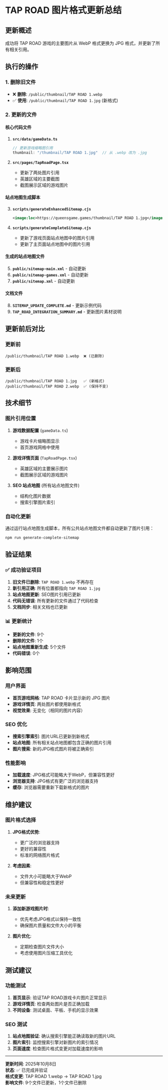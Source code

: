 # TAP ROAD 图片格式更新总结

## 更新概述

成功将 TAP ROAD 游戏的主要图片从 WebP 格式更换为 JPG 格式，并更新了所有相关引用。

## 执行的操作

### 1. 删除旧文件
- ❌ **删除**: `/public/thumbnail/TAP ROAD 1.webp`
- ✅ **使用**: `/public/thumbnail/TAP ROAD 1.jpg` (新格式)

### 2. 更新的文件

#### 核心代码文件
1. **`src/data/gameData.ts`**
   ```typescript
   // 更新游戏缩略图引用
   thumbnail: "/thumbnail/TAP ROAD 1.jpg"  // 从 .webp 改为 .jpg
   ```

2. **`src/pages/TapRoadPage.tsx`**
   - 更新了两处图片引用
   - 英雄区域的主要截图
   - 截图展示区域的游戏图片

#### 站点地图生成脚本
3. **`scripts/generateEnhancedSitemap.cjs`**
   ```xml
   <image:loc>https://queensgame.games/thumbnail/TAP ROAD 1.jpg</image:loc>
   ```

4. **`scripts/generateCompleteSitemap.cjs`**
   - 更新了游戏页面站点地图中的图片引用
   - 更新了主页面站点地图中的图片引用

#### 生成的站点地图文件
5. **`public/sitemap-main.xml`** - 自动更新
6. **`public/sitemap-games.xml`** - 自动更新  
7. **`public/sitemap.xml`** - 自动更新

#### 文档文件
8. **`SITEMAP_UPDATE_COMPLETE.md`** - 更新示例代码
9. **`TAP_ROAD_INTEGRATION_SUMMARY.md`** - 更新图片素材说明

## 更新前后对比

### 更新前
```
/public/thumbnail/TAP ROAD 1.webp  ❌ (已删除)
```

### 更新后
```
/public/thumbnail/TAP ROAD 1.jpg   ✅ (新格式)
/public/thumbnail/TAP ROAD 2.webp  ✅ (保持不变)
```

## 技术细节

### 图片引用位置
1. **游戏数据配置** (`gameData.ts`)
   - 游戏卡片缩略图显示
   - 首页游戏网格中使用

2. **游戏详情页面** (`TapRoadPage.tsx`)
   - 英雄区域的主要展示图片
   - 截图展示区域的游戏图片

3. **SEO 站点地图** (所有站点地图文件)
   - 结构化图片数据
   - 搜索引擎图片索引

### 自动化更新
通过运行站点地图生成脚本，所有公共站点地图文件都自动更新了图片引用：
```bash
npm run generate-complete-sitemap
```

## 验证结果

### ✅ 成功验证项目
1. **旧文件已删除**: `TAP ROAD 1.webp` 不再存在
2. **新引用正确**: 所有位置都指向 `TAP ROAD 1.jpg`
3. **站点地图更新**: SEO图片引用已更新
4. **代码无错误**: 所有更新的文件通过了代码检查
5. **文档同步**: 相关文档也已更新

### 📊 更新统计
- **更新的文件**: 9个
- **删除的文件**: 1个
- **站点地图重新生成**: 5个文件
- **代码错误**: 0个

## 影响范围

### 用户界面
- **首页游戏网格**: TAP ROAD 卡片显示新的 JPG 图片
- **游戏详情页**: 两处图片都使用新格式
- **视觉效果**: 无变化（相同的图片内容）

### SEO 优化
- **搜索引擎索引**: 图片URL已更新到新格式
- **站点地图**: 所有相关站点地图都包含正确的图片引用
- **图片搜索**: 新的JPG格式图片将被正确索引

### 性能影响
- **加载速度**: JPG格式可能略大于WebP，但兼容性更好
- **浏览器支持**: JPG格式有更广泛的浏览器支持
- **缓存**: 浏览器需要重新下载新格式的图片

## 维护建议

### 图片格式选择
1. **JPG格式优势**:
   - 更广泛的浏览器支持
   - 更好的兼容性
   - 标准的网络图片格式

2. **考虑因素**:
   - 文件大小可能略大于WebP
   - 但兼容性和稳定性更好

### 未来更新
1. **添加新游戏图片时**:
   - 优先考虑JPG格式以保持一致性
   - 确保图片质量和文件大小的平衡

2. **图片优化**:
   - 定期检查图片文件大小
   - 考虑使用图片压缩工具优化

## 测试建议

### 功能测试
1. **首页显示**: 验证TAP ROAD游戏卡片图片正常显示
2. **游戏详情页**: 检查两处图片是否正确加载
3. **不同设备**: 测试桌面、平板、手机的显示效果

### SEO 测试
1. **站点地图验证**: 确认搜索引擎能正确读取新的图片URL
2. **图片索引**: 监控搜索引擎对新图片的索引情况
3. **页面速度**: 检查图片格式变更对加载速度的影响

---

**更新时间**: 2025年10月8日  
**状态**: ✅ 已完成并验证  
**格式变更**: TAP ROAD 1.webp → TAP ROAD 1.jpg  
**影响文件**: 9个文件已更新，1个文件已删除
